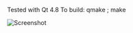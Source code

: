 Tested with Qt 4.8
To build: qmake ; make

![Screenshot](/../qtwebex/screenshot.png?raw=true "Qt Web Example")
